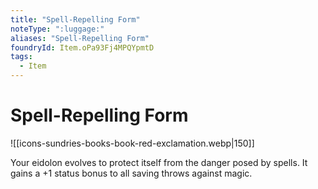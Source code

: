 ```yaml
---
title: "Spell-Repelling Form"
noteType: ":luggage:"
aliases: "Spell-Repelling Form"
foundryId: Item.oPa93Fj4MPQYpmtD
tags:
  - Item
---
```


# Spell-Repelling Form
![[icons-sundries-books-book-red-exclamation.webp|150]]

Your eidolon evolves to protect itself from the danger posed by spells. It gains a +1 status bonus to all saving throws against magic.

